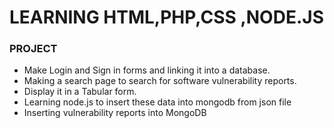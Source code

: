 LEARNING HTML,PHP,CSS ,NODE.JS
===

### PROJECT

+ Make Login and Sign in forms and linking it into a database.
+ Making a search page to search for software vulnerability reports.
+ Display it in a Tabular form.
+ Learning node.js to insert these data into mongodb from json file
+ Inserting vulnerability reports into MongoDB

